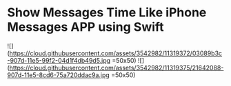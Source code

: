 # Show Messages Time Like iPhone Messages APP using Swift 
![](https://cloud.githubusercontent.com/assets/3542982/11319372/03089b3c-907d-11e5-99f2-04d1f4db49d5.jpg =50x50) 
![](https://cloud.githubusercontent.com/assets/3542982/11319375/21642088-907d-11e5-8cd6-75a720ddac9a.jpg =50x50)


